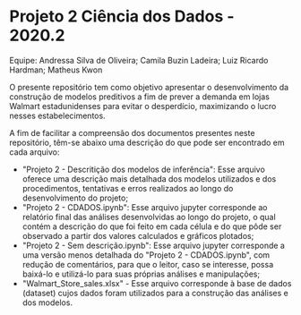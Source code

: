 # Projeto 2 Ciência dos Dados - 2020.2

Equipe: Andressa Silva de Oliveira; Camila Buzin Ladeira; Luiz Ricardo Hardman; Matheus Kwon

O presente repositório tem como objetivo apresentar o desenvolvimento da construção de modelos preditivos a fim de prever a demanda em lojas Walmart 
estadunidenses para evitar o desperdício, maximizando o lucro nesses estabelecimentos.

A fim de facilitar a compreensão dos documentos presentes neste repositório, têm-se abaixo uma descrição do que pode ser encontrado em cada arquivo:

- "Projeto 2 - Descritição dos modelos de inferência": Esse arquivo oferece uma descrição mais detalhada dos modelos utilizados e dos procedimentos, 
tentativas e erros realizados ao longo do desenvolvimento do projeto;
- "Projeto 2 - CDADOS.ipynb": Esse arquivo jupyter corresponde ao relatório final das análises desenvolvidas ao longo do projeto, o qual contém a 
descrição do que foi feito em cada célula e do que pôde ser observado a partir dos valores calculados e gráficos plotados;
- "Projeto 2 - Sem descrição.ipynb": Esse arquivo jupyter corresponde a uma versão menos detalhada do "Projeto 2 - CDADOS.ipynb", com redução de 
comentários, para que o leitor, caso se interesse, possa baixá-lo e utilizá-lo para suas próprias análises e manipulações;
- "Walmart_Store_sales.xlsx" - Esse arquivo corresponde à base de dados (dataset) cujos dados foram utilizados para a construção das análises e dos modelos.

